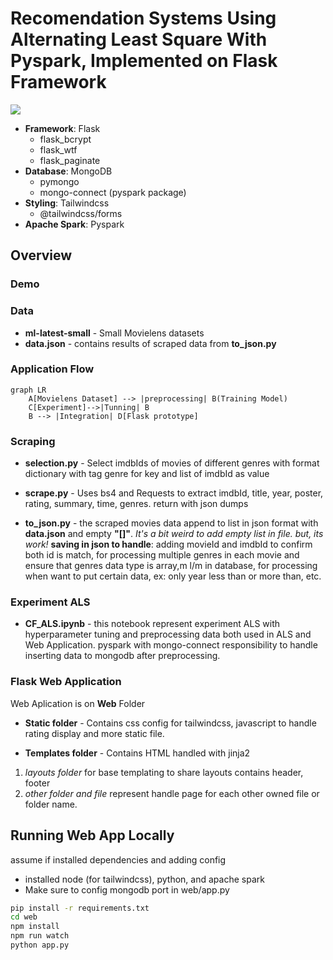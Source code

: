 # Recomendation Systems Using Alternating Least Square With Pyspark, Implemented on Flask Framework

![](https://github.com/inurhuda00/flask-als/blob/main/demo.gif)

- **Framework**: Flask
    - flask_bcrypt
    - flask_wtf
    - flask_paginate
- **Database**: MongoDB
    - pymongo
    - mongo-connect (pyspark package)
- **Styling**: Tailwindcss
    - @tailwindcss/forms
- **Apache Spark**: Pyspark

## Overview
### Demo

### Data

* **ml-latest-small** - Small Movielens datasets
* **data.json** - contains results of scraped data from **to_json.py**

### Application Flow 
```mermaid
graph LR
    A[Movielens Dataset] --> |preprocessing| B(Training Model)
    C[Experiment]-->|Tunning| B 
    B --> |Integration| D[Flask prototype]
```

### Scraping 

* __selection.py__ - Select imdbIds of movies of different genres with format dictionary with tag genre for key and list of imdbId as value

* __scrape.py__ - Uses bs4 and Requests to extract imdbId, title, year, poster, rating, summary, time, genres. return with json dumps

* **to_json.py** - the scraped movies data append to list in json format with **data.json** and empty **"[]"**. _It's a bit weird to add empty list in file. but, its work!_
 __saving in json to handle__: adding movieId and imdbId to confirm both id is match, for processing multiple genres in each movie and ensure that genres data type is array,m l/m in database, for processing when want to put certain data, ex: only year less than or more than, etc.

### Experiment ALS
* **CF_ALS.ipynb** - this notebook represent experiment ALS with hyperparameter tuning and preprocessing data both used in ALS and Web Application. pyspark with mongo-connect responsibility to handle inserting data to mongodb after preprocessing. 

### Flask Web Application
Web Aplication is on **Web** Folder

* **Static folder** - Contains css config for tailwindcss, javascript to handle rating display and more static file.

* **Templates folder** - Contains HTML handled with jinja2
1. _layouts folder_  for base templating to share layouts contains header, footer
2. _other folder and file_ represent handle page for each other owned file or folder name.

## Running Web App Locally

assume if installed dependencies and adding config
- installed node (for tailwindcss), python, and apache spark
- Make sure to config mongodb port in web/app.py

```bash
pip install -r requirements.txt
cd web
npm install 
npm run watch
python app.py 
```

